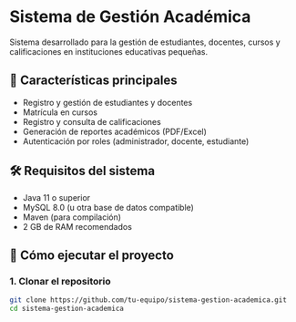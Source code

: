 # Sistema de Gestión Académica

Sistema desarrollado para la gestión de estudiantes, docentes, cursos y calificaciones en instituciones educativas pequeñas.

## 📌 Características principales
- Registro y gestión de estudiantes y docentes  
- Matrícula en cursos  
- Registro y consulta de calificaciones  
- Generación de reportes académicos (PDF/Excel)  
- Autenticación por roles (administrador, docente, estudiante)

## 🛠️ Requisitos del sistema
- Java 11 o superior  
- MySQL 8.0 (u otra base de datos compatible)  
- Maven (para compilación)  
- 2 GB de RAM recomendados

## 🚀 Cómo ejecutar el proyecto

### 1. Clonar el repositorio
```bash
git clone https://github.com/tu-equipo/sistema-gestion-academica.git
cd sistema-gestion-academica
